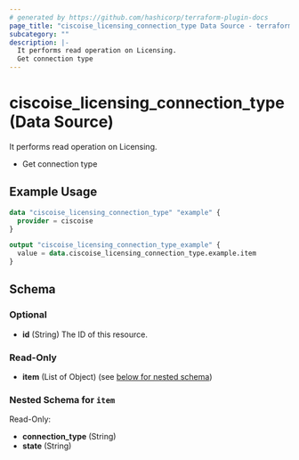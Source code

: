 ```yaml
---
# generated by https://github.com/hashicorp/terraform-plugin-docs
page_title: "ciscoise_licensing_connection_type Data Source - terraform-provider-ciscoise"
subcategory: ""
description: |-
  It performs read operation on Licensing.
  Get connection type
---
```


# ciscoise_licensing_connection_type (Data Source)

It performs read operation on Licensing.

- Get connection type

## Example Usage

```terraform
data "ciscoise_licensing_connection_type" "example" {
  provider = ciscoise
}

output "ciscoise_licensing_connection_type_example" {
  value = data.ciscoise_licensing_connection_type.example.item
}
```

<!-- schema generated by tfplugindocs -->
## Schema

### Optional

- **id** (String) The ID of this resource.

### Read-Only

- **item** (List of Object) (see [below for nested schema](#nestedatt--item))

<a id="nestedatt--item"></a>
### Nested Schema for `item`

Read-Only:

- **connection_type** (String)
- **state** (String)


